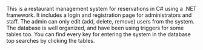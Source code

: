 This is a restaurant management system for reservations in C# using a .NET framework. It includes a login and registration page for administrators and staff. 
The admin can only edit (add, delete, remove) users from the system. The database is well organized, and have been using triggers for some tables too. 
You can find every key for entering the system in the database top searches by clicking the tables.
